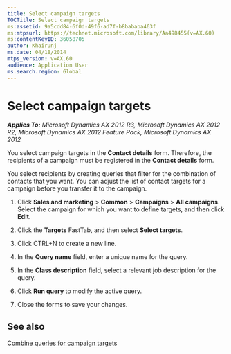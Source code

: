 ```yaml
---
title: Select campaign targets
TOCTitle: Select campaign targets
ms:assetid: 9a5cdd84-6f0d-49f6-ad7f-b8bababa463f
ms:mtpsurl: https://technet.microsoft.com/library/Aa498455(v=AX.60)
ms:contentKeyID: 36058705
author: Khairunj
ms.date: 04/18/2014
mtps_version: v=AX.60
audience: Application User
ms.search.region: Global
---
```


# Select campaign targets 


_**Applies To:** Microsoft Dynamics AX 2012 R3, Microsoft Dynamics AX 2012 R2, Microsoft Dynamics AX 2012 Feature Pack, Microsoft Dynamics AX 2012_

You select campaign targets in the **Contact details** form. Therefore, the recipients of a campaign must be registered in the **Contact details** form.

You select recipients by creating queries that filter for the combination of contacts that you want. You can adjust the list of contact targets for a campaign before you transfer it to the campaign.

1.  Click **Sales and marketing** \> **Common** \> **Campaigns** \> **All campaigns**. Select the campaign for which you want to define targets, and then click **Edit**.

2.  Click the **Targets** FastTab, and then select **Select targets**.

3.  Click CTRL+N to create a new line.

4.  In the **Query name** field, enter a unique name for the query.

5.  In the **Class description** field, select a relevant job description for the query.

6.  Click **Run query** to modify the active query.

7.  Close the forms to save your changes.

## See also

[Combine queries for campaign targets](combine-queries-for-campaign-targets.md)

  


